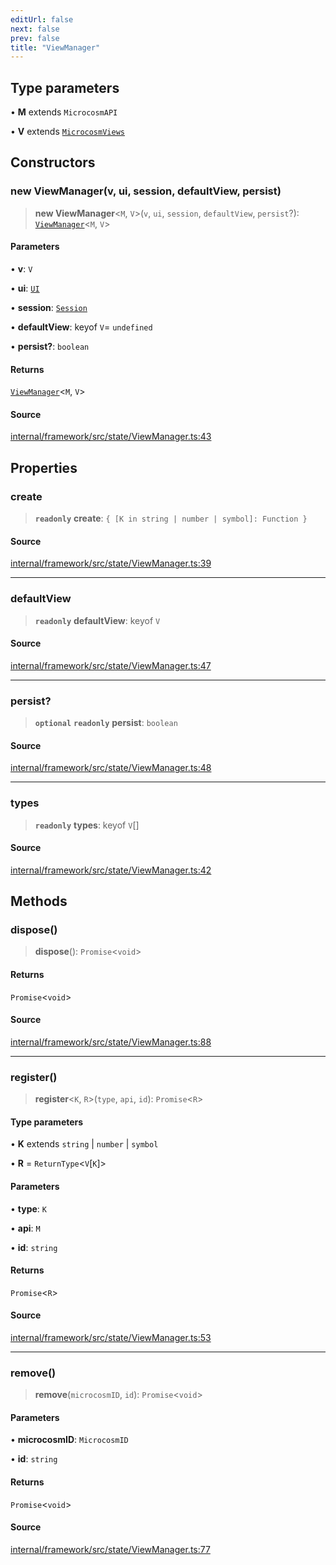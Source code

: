 ```yaml
---
editUrl: false
next: false
prev: false
title: "ViewManager"
---
```


## Type parameters

• **M** extends `MicrocosmAPI`

• **V** extends [`MicrocosmViews`](../type-aliases/MicrocosmViews.md)

## Constructors

### new ViewManager(v, ui, session, defaultView, persist)

> **new ViewManager**\<`M`, `V`\>(`v`, `ui`, `session`, `defaultView`, `persist`?): [`ViewManager`](ViewManager.md)\<`M`, `V`\>

#### Parameters

• **v**: `V`

• **ui**: [`UI`](UI.md)

• **session**: [`Session`](Session.md)

• **defaultView**: keyof `V`= `undefined`

• **persist?**: `boolean`

#### Returns

[`ViewManager`](ViewManager.md)\<`M`, `V`\>

#### Source

[internal/framework/src/state/ViewManager.ts:43](https://github.com/nodenogg-in/alpha-p2p/blob/265a0e2/internal/framework/src/state/ViewManager.ts#L43)

## Properties

### create

> **`readonly`** **create**: `{ [K in string | number | symbol]: Function }`

#### Source

[internal/framework/src/state/ViewManager.ts:39](https://github.com/nodenogg-in/alpha-p2p/blob/265a0e2/internal/framework/src/state/ViewManager.ts#L39)

***

### defaultView

> **`readonly`** **defaultView**: keyof `V`

#### Source

[internal/framework/src/state/ViewManager.ts:47](https://github.com/nodenogg-in/alpha-p2p/blob/265a0e2/internal/framework/src/state/ViewManager.ts#L47)

***

### persist?

> **`optional`** **`readonly`** **persist**: `boolean`

#### Source

[internal/framework/src/state/ViewManager.ts:48](https://github.com/nodenogg-in/alpha-p2p/blob/265a0e2/internal/framework/src/state/ViewManager.ts#L48)

***

### types

> **`readonly`** **types**: keyof `V`[]

#### Source

[internal/framework/src/state/ViewManager.ts:42](https://github.com/nodenogg-in/alpha-p2p/blob/265a0e2/internal/framework/src/state/ViewManager.ts#L42)

## Methods

### dispose()

> **dispose**(): `Promise`\<`void`\>

#### Returns

`Promise`\<`void`\>

#### Source

[internal/framework/src/state/ViewManager.ts:88](https://github.com/nodenogg-in/alpha-p2p/blob/265a0e2/internal/framework/src/state/ViewManager.ts#L88)

***

### register()

> **register**\<`K`, `R`\>(`type`, `api`, `id`): `Promise`\<`R`\>

#### Type parameters

• **K** extends `string` \| `number` \| `symbol`

• **R** = `ReturnType`\<`V`\[`K`\]\>

#### Parameters

• **type**: `K`

• **api**: `M`

• **id**: `string`

#### Returns

`Promise`\<`R`\>

#### Source

[internal/framework/src/state/ViewManager.ts:53](https://github.com/nodenogg-in/alpha-p2p/blob/265a0e2/internal/framework/src/state/ViewManager.ts#L53)

***

### remove()

> **remove**(`microcosmID`, `id`): `Promise`\<`void`\>

#### Parameters

• **microcosmID**: `MicrocosmID`

• **id**: `string`

#### Returns

`Promise`\<`void`\>

#### Source

[internal/framework/src/state/ViewManager.ts:77](https://github.com/nodenogg-in/alpha-p2p/blob/265a0e2/internal/framework/src/state/ViewManager.ts#L77)

